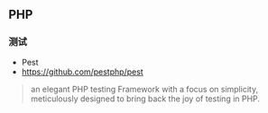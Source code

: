 ## PHP
### 测试
- Pest
- https://github.com/pestphp/pest
> an elegant PHP testing Framework with a focus on simplicity, meticulously designed to bring back the joy of testing in PHP.